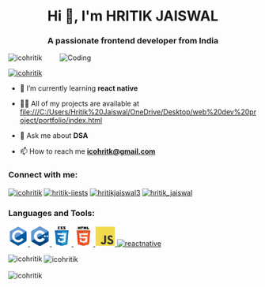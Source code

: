 
<h1 align="center">Hi 👋, I'm HRITIK JAISWAL</h1>
<h3 align="center">A passionate frontend developer from India</h3>
<img align="right" alt="Coding" width="400" src="https://cdn.dribbble.com/users/1162077/screenshots/3848914/programmer.gif">



<p align="left"> <img src="https://komarev.com/ghpvc/?username=icohritik&label=Profile%20views&color=0e75b6&style=flat" alt="icohritik" /> </p>

<p align="left"> <a href="https://twitter.com/icohritik" target="blank"><img src="https://img.shields.io/twitter/follow/icohritik?logo=twitter&style=for-the-badge" alt="icohritik" /></a> </p>

- 🌱 I’m currently learning **react native**

- 👨‍💻 All of my projects are available at [file:///C:/Users/Hritik%20Jaiswal/OneDrive/Desktop/web%20dev%20project/portfolio/index.html](file:///C:/Users/Hritik%20Jaiswal/OneDrive/Desktop/web%20dev%20project/portfolio/index.html)

- 💬 Ask me about **DSA**

- 📫 How to reach me **icohritk@gmail.com**

<h3 align="left">Connect with me:</h3>
<p align="left">
<a href="https://twitter.com/icohritik" target="blank"><img align="center" src="https://raw.githubusercontent.com/rahuldkjain/github-profile-readme-generator/master/src/images/icons/Social/twitter.svg" alt="icohritik" height="30" width="40" /></a>
<a href="https://linkedin.com/in/hritik-iiests" target="blank"><img align="center" src="https://raw.githubusercontent.com/rahuldkjain/github-profile-readme-generator/master/src/images/icons/Social/linked-in-alt.svg" alt="hritik-iiests" height="30" width="40" /></a>
<a href="https://www.codechef.com/users/hritikjaiswal3" target="blank"><img align="center" src="https://cdn.jsdelivr.net/npm/simple-icons@3.1.0/icons/codechef.svg" alt="hritikjaiswal3" height="30" width="40" /></a>
<a href="https://www.leetcode.com/hritik_jaiswal" target="blank"><img align="center" src="https://raw.githubusercontent.com/rahuldkjain/github-profile-readme-generator/master/src/images/icons/Social/leet-code.svg" alt="hritik_jaiswal" height="30" width="40" /></a>
</p>

<h3 align="left">Languages and Tools:</h3>
<p align="left"> <a href="https://www.cprogramming.com/" target="_blank" rel="noreferrer"> <img src="https://raw.githubusercontent.com/devicons/devicon/master/icons/c/c-original.svg" alt="c" width="40" height="40"/> </a> <a href="https://www.w3schools.com/cpp/" target="_blank" rel="noreferrer"> <img src="https://raw.githubusercontent.com/devicons/devicon/master/icons/cplusplus/cplusplus-original.svg" alt="cplusplus" width="40" height="40"/> </a> <a href="https://www.w3schools.com/css/" target="_blank" rel="noreferrer"> <img src="https://raw.githubusercontent.com/devicons/devicon/master/icons/css3/css3-original-wordmark.svg" alt="css3" width="40" height="40"/> </a> <a href="https://www.w3.org/html/" target="_blank" rel="noreferrer"> <img src="https://raw.githubusercontent.com/devicons/devicon/master/icons/html5/html5-original-wordmark.svg" alt="html5" width="40" height="40"/> </a> <a href="https://developer.mozilla.org/en-US/docs/Web/JavaScript" target="_blank" rel="noreferrer"> <img src="https://raw.githubusercontent.com/devicons/devicon/master/icons/javascript/javascript-original.svg" alt="javascript" width="40" height="40"/> </a> <a href="https://reactnative.dev/" target="_blank" rel="noreferrer"> <img src="https://reactnative.dev/img/header_logo.svg" alt="reactnative" width="40" height="40"/> </a> </p>

<p><img align="left" src="https://github-readme-stats.vercel.app/api/top-langs?username=icohritik&show_icons=true&locale=en&layout=compact" alt="icohritik" /></p>

<p>&nbsp;<img align="center" src="https://github-readme-stats.vercel.app/api?username=icohritik&show_icons=true&locale=en" alt="icohritik" /></p>

<p><img align="center" src="https://github-readme-streak-stats.herokuapp.com/?user=icohritik&" alt="icohritik" /></p>




    
  




